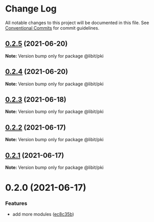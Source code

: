 # Change Log

All notable changes to this project will be documented in this file.
See [Conventional Commits](https://conventionalcommits.org) for commit guidelines.

## [0.2.5](https://gitr.net/mindary/libit/compare/@libit/pki@0.2.4...@libit/pki@0.2.5) (2021-06-20)

**Note:** Version bump only for package @libit/pki





## [0.2.4](https://gitr.net/mindary/libit/compare/@libit/pki@0.2.3...@libit/pki@0.2.4) (2021-06-20)

**Note:** Version bump only for package @libit/pki





## [0.2.3](https://gitr.net/mindary/libit/compare/@libit/pki@0.2.2...@libit/pki@0.2.3) (2021-06-18)

**Note:** Version bump only for package @libit/pki





## [0.2.2](https://gitr.net/mindary/libit/compare/@libit/pki@0.2.1...@libit/pki@0.2.2) (2021-06-17)

**Note:** Version bump only for package @libit/pki





## [0.2.1](https://gitr.net/mindary/libit/compare/@libit/pki@0.2.0...@libit/pki@0.2.1) (2021-06-17)

**Note:** Version bump only for package @libit/pki





# 0.2.0 (2021-06-17)


### Features

* add more modules ([ec8c35b](https://gitr.net/mindary/libit/commits/ec8c35b18b46fd894731b63383e766973070cc52))

